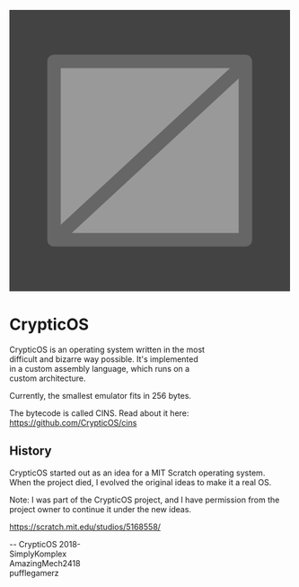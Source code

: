 ![Logo](https://raw.githubusercontent.com/CrypticOS/CrypticOS.github.io/master/logo.png)
# CrypticOS
CrypticOS is an operating system written in the most  
difficult and bizarre way possible. It's implemented  
in a custom assembly language, which runs on a  
custom architecture.  

Currently, the smallest emulator fits in 256 bytes.  

The bytecode is called CINS. Read about it here:  
https://github.com/CrypticOS/cins

## History
CrypticOS started out as an idea for a MIT Scratch operating system.  
When the project died, I evolved the original ideas to make it a real OS.  

Note: I was part of the CrypticOS project, and I have permission from the  
project owner to continue it under the new ideas.  

https://scratch.mit.edu/studios/5168558/

--
CrypticOS 2018-  
SimplyKomplex  
AmazingMech2418  
pufflegamerz  
